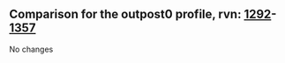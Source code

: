 ## Comparison for the outpost0 profile, rvn: [1292](https://github.com/PRO100KatYT/FortniteProfileRevisions/tree/main/profiles/outpost0/1292%20outpost0.json)-[1357](https://github.com/PRO100KatYT/FortniteProfileRevisions/tree/main/profiles/outpost0/1357%20outpost0.json)

No changes
